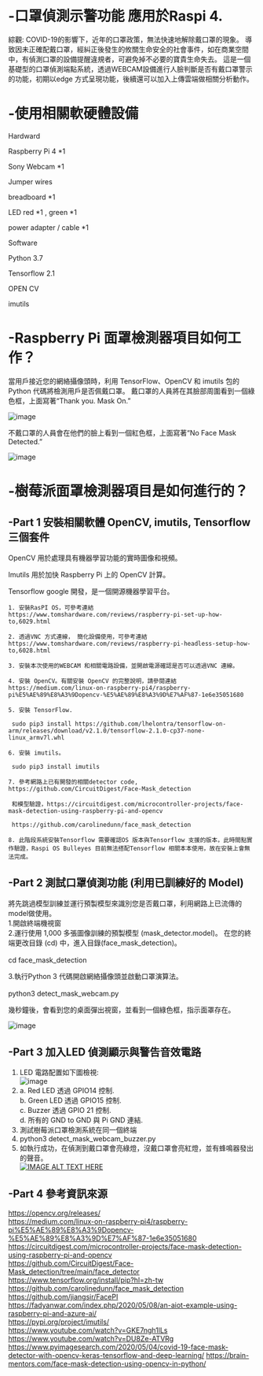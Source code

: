 # -口罩偵測示警功能 應用於Raspi 4.
綜觀:
COVID-19的影響下，近年的口罩政策，無法快速地解除戴口罩的現象。
導致因未正確配戴口罩，經糾正後發生的攸關生命安全的社會事件，如在商業空間中，有偵測口罩的設備提醒違規者，可避免掉不必要的寶貴生命失去。
這是一個基礎型的口罩偵測端點系統，透過WEBCAM設備進行人臉判斷是否有戴口罩警示的功能，初期以edge 方式呈現功能，後續還可以加入上傳雲端做相關分析動作。




# -使用相關軟硬體設備
Hardward

Raspberry Pi 4 *1

Sony Webcam *1

Jumper wires

breadboard *1

LED red *1 , green *1

power adapter / cable *1

Software

Python 3.7

Tensorflow 2.1

OPEN CV

imutils

# -Raspberry Pi 面罩檢測器項目如何工作？

當用戶接近您的網絡攝像頭時，利用 TensorFlow、OpenCV 和 imutils 包的 Python 代碼將檢測用戶是否佩戴口罩。 
戴口罩的人員將在其臉部周圍看到一個綠色框，上面寫著“Thank you. Mask On.” 

![image](https://github.com/kachen1982/-Detector_MASK/blob/main/Mask_ON_1.png)

不戴口罩的人員會在他們的臉上看到一個紅色框，上面寫著“No Face Mask Detected.”

![image](https://github.com/kachen1982/-Detector_MASK/blob/main/Mask_NG_1.png)

# -樹莓派面罩檢測器項目是如何進行的？
  ## -Part 1 安裝相關軟體 OpenCV, imutils, Tensorflow 三個套件
  OpenCV 用於處理具有機器學習功能的實時圖像和視頻。

  Imutils 用於加快 Raspberry Pi 上的 OpenCV 計算。

  Tensorflow  google 開發，是一個開源機器學習平台。

    1. 安裝RasPI OS，可參考連結 https://www.tomshardware.com/reviews/raspberry-pi-set-up-how-to,6029.html
 
    2. 透過VNC 方式連線， 簡化設備使用，可參考連結 https://www.tomshardware.com/reviews/raspberry-pi-headless-setup-how-to,6028.html

    3. 安裝本次使用的WEBCAM 和相關電路設備，並開啟電源確認是否可以透過VNC 連線。

    4. 安裝 OpenCV。有關安裝 OpenCV 的完整說明，請參閱連結  https://medium.com/linux-on-raspberry-pi4/raspberry-pi%E5%AE%89%E8%A3%9Dopencv-%E5%AE%89%E8%A3%9D%E7%AF%87-1e6e35051680

    5. 安裝 TensorFlow.

     sudo pip3 install https://github.com/lhelontra/tensorflow-on-arm/releases/download/v2.1.0/tensorflow-2.1.0-cp37-none-linux_armv7l.whl

    6. 安裝 imutils。

     sudo pip3 install imutils

    7. 參考網路上已有開發的相關detector code, https://github.com/CircuitDigest/Face-Mask_detection

     和模型驗證，https://circuitdigest.com/microcontroller-projects/face-mask-detection-using-raspberry-pi-and-opencv

     https://github.com/carolinedunn/face_mask_detection

    8. 此階段系統安裝Tensorflow 需要確認OS 版本與Tensorflow 支援的版本，此時間點實作驗證，Raspi OS Bulleyes 目前無法搭配Tensorflow 相關本本使用，故在安裝上會無法完成。

  ## -Part 2 測試口罩偵測功能 (利用已訓練好的 Model)
  將先跳過模型訓練並運行預製模型來識別您是否戴口罩，利用網路上已流傳的model做使用。<BR/>
  1.開啟終端機視窗<BR/>
  2.運行使用 1,000 多張圖像訓練的預製模型 (mask_detector.model)。 在您的終端更改目錄 (cd) 中，進入目錄(face_mask_detection)。<BR/>  
        cd face_mask_detection<BR/>
          
  3.執行Python 3 代碼開啟網絡攝像頭並啟動口罩演算法。<BR/>  
        python3 detect_mask_webcam.py<BR/>
      
  幾秒鐘後，會看到您的桌面彈出視窗，並看到一個綠色框，指示面罩存在。<BR/>
      
  ![image](https://github.com/kachen1982/-Detector_MASK/blob/main/Mask_ON_1.png) <BR/>
      
      
   ## -Part 3 加入LED 偵測顯示與警告音效電路<BR/>  
   1. LED 電路配置如下圖檢視:<BR/> 
  ![image](https://github.com/kachen1982/-Detector_MASK/blob/main/Breadboard.png)<BR/>
   2. a. Red LED 透過 GPIO14 控制.<BR/>
      b. Green LED 透過 GPIO15 控制.<BR/>
      c. Buzzer 透過 GPIO 21 控制.<BR/>
      d. 所有的 GND to GND 與 Pi GND 連結.<BR/>
   3. 測試樹莓派口罩檢測系統在同一個終端<BR/>
   4. python3 detect_mask_webcam_buzzer.py<BR/>
   5. 如執行成功，在偵測到戴口罩會亮綠燈，沒戴口罩會亮紅燈，並有蜂鳴器發出的聲音。<BR/>
   [![IMAGE ALT TEXT HERE](http://img.youtube.com/vi/_uxsrwm8nIA/0.jpg)](http://www.youtube.com/watch?v=_uxsrwm8nIA)<BR/>
   ## -Part 4 參考資訊來源<BR/>
   https://opencv.org/releases/<BR/>
   https://medium.com/linux-on-raspberry-pi4/raspberry-pi%E5%AE%89%E8%A3%9Dopencv-%E5%AE%89%E8%A3%9D%E7%AF%87-1e6e35051680<BR/>
   https://circuitdigest.com/microcontroller-projects/face-mask-detection-using-raspberry-pi-and-opencv<BR/>
   https://github.com/CircuitDigest/Face-Mask_detection/tree/main/face_detector  
   https://www.tensorflow.org/install/pip?hl=zh-tw  
   https://github.com/carolinedunn/face_mask_detection  
   https://github.com/jiangsir/FacePI  
   https://fadyanwar.com/index.php/2020/05/08/an-aiot-example-using-raspberry-pi-and-azure-ai/  
   https://pypi.org/project/imutils/  
   https://www.youtube.com/watch?v=GKE7ngh1lLs  
   https://www.youtube.com/watch?v=DU8Ze-ATVRg  
   https://www.pyimagesearch.com/2020/05/04/covid-19-face-mask-detector-with-opencv-keras-tensorflow-and-deep-learning/
   https://brain-mentors.com/face-mask-detection-using-opencv-in-python/
   
   
    
   
   
   
      
  
  
     
